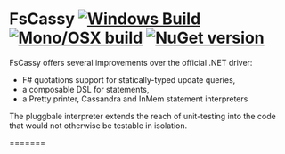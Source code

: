 FsCassy [![Windows Build](https://ci.appveyor.com/api/projects/status/8v3ox0ha8im7dgnt?svg=true)](https://ci.appveyor.com/project/et1975/FsCassy) [![Mono/OSX build](https://travis-ci.org/Prolucid/FsCassy.svg?branch=master)](https://travis-ci.org/Prolucid/FsCassy) [![NuGet version](https://badge.fury.io/nu/FsCassy.svg)](https://badge.fury.io/nu/FsCassy)
=======

FsCassy offers several improvements over the official .NET driver:
 
- F# quotations support for statically-typed update queries, 
- a composable DSL for statements,
- a Pretty printer, Cassandra and InMem statement interpreters

The pluggbale interpreter extends the reach of unit-testing into the code that would not otherwise be testable in isolation. 

=======
